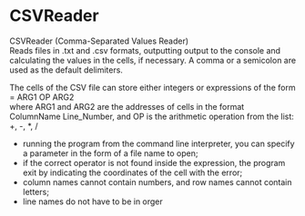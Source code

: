 # CSVReader
CSVReader (Comma-Separated Values Reader)  
Reads files in .txt and .csv formats, outputting output to the console and calculating the values ​​in the cells, if necessary.
A comma or a semicolon are used as the default delimiters.

The cells of the CSV file can store either integers or expressions of the form  
= ARG1 OP ARG2  
where ARG1 and ARG2 are the addresses of cells in the format ColumnName Line_Number, and OP is the arithmetic operation from the list: +, -, *, /

- running the program from the command line interpreter, you can specify a parameter in the form of a file name to open;
- if the correct operator is not found inside the expression, the program exit by indicating the coordinates of the cell with the error;
- column names cannot contain numbers, and row names cannot contain letters;
- line names do not have to be in orger

